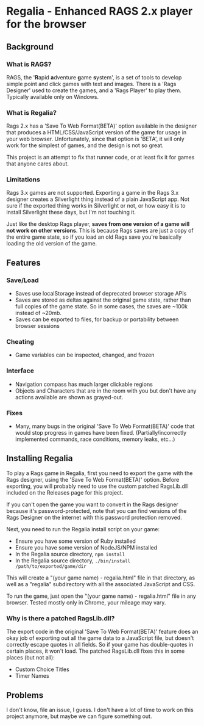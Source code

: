 # Regalia - Enhanced RAGS 2.x player for the browser

## Background

### What is RAGS?

RAGS, the '**R**apid **a**dventure **g**ame **s**ystem', is a set of tools to develop simple point and click games with text and images. There is a 'Rags Designer' used to create the games, and a 'Rags Player' to play them. Typically available only on Windows.

### What is Regalia?

Rags 2.x has a 'Save To Web Format(BETA)' option available in the designer that produces a HTML/CSS/JavaScript version of the game for usage in your web browser. Unfortunately, since that option is 'BETA', it will only work for the simplest of games, and the design is not so great.

This project is an attempt to fix that runner code, or at least fix it for games that anyone cares about.

### Limitations

Rags 3.x games are not supported. Exporting a game in the Rags 3.x designer creates a Silverlight thing instead of a plain JavaScript app. Not sure if the exported thing works in Silverlight or not, or how easy it is to install Silverlight these days, but I'm not touching it.

Just like the desktop Rags player, **saves from one version of a game will not work on other versions**. This is because Rags saves are just a copy of the entire game state, so if you load an old Rags save you're basically loading the old version of the game.

## Features

### Save/Load

* Saves use localStorage instead of deprecated browser storage APIs
* Saves are stored as deltas against the original game state, rather than full copies of the game state. So in some cases, the saves are ~100k instead of ~20mb.
* Saves can be exported to files, for backup or portability between browser sessions

### Cheating

* Game variables can be inspected, changed, and frozen

### Interface

* Navigation compass has much larger clickable regions
* Objects and Characters that are in the room with you but don't have any actions available are shown as grayed-out.

### Fixes

* Many, many bugs in the original 'Save To Web Format(BETA)' code that would stop progress in games have been fixed. (Partially/incorrectly implemented commands, race conditions, memory leaks, etc...)

## Installing Regalia

To play a Rags game in Regalia, first you need to export the game with the Rags designer, using the 'Save To Web Format(BETA)' option. Before exporting, you will probably need to use the custom patched RagsLib.dll included on the Releases page for this project.

If you can't open the game you want to convert in the Rags designer because it's password-protected, note that you can find versions of the Rags Designer on the internet with this password protection removed.

Next, you need to run the Regalia install script on your game:

* Ensure you have some version of Ruby installed
* Ensure you have some version of NodeJS/NPM installed
* In the Regalia source directory, `npm install`
* In the Regalia source directory, `./bin/install /path/to/exported/game/dir`

This will create a "(your game name) - regalia.html" file in that directory, as well as a "regalia" subdirectory with all the associated JavaScript and CSS.

To run the game, just open the "(your game name) - regalia.html" file in any browser. Tested mostly only in Chrome, your mileage may vary.

### Why is there a patched RagsLib.dll?

The export code in the original 'Save To Web Format(BETA)' feature does an okay job of exporting out all the game data to a JavaScript file, but doesn't correctly escape quotes in all fields. So if your game has double-quotes in certain places, it won't load. The patched RagsLib.dll fixes this in some places (but not all):

* Custom Choice Titles
* Timer Names

## Problems

I don't know, file an issue, I guess. I don't have a lot of time to work on this project anymore, but maybe we can figure something out.